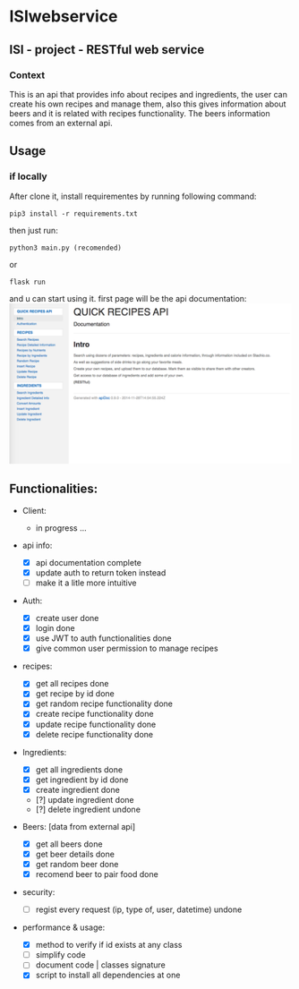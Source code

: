 # ISIwebservice
## ISI - project - RESTful web service

### Context

This is an api that provides info about recipes and ingredients, the user can create his own recipes and manage them, also this gives information about beers and it is related with recipes functionality. The beers information comes from an external api.

## Usage
### if locally
After clone it, install requirementes by running following command:
```
pip3 install -r requirements.txt
```
then just run:
``` 
python3 main.py (recomended)
``` 
or
```
flask run
```

and u can start using it. first page will be the api documentation:
![Image of api_doc](https://github.com/botclimber/ISIwebservice/blob/main/static/img/api_img.png)

## Functionalities:
* Client:
	- in progress ...

* api info:
	- [x] api documentation complete
	- [x] update auth to return token instead	
	- [ ] make it a litle more intuitive

* Auth:
	- [x] create user done
	- [x] login done
	- [x] use JWT to auth functionalities done
	- [x] give common user permission to manage recipes

* recipes:
	- [x] get all recipes done
	- [x] get recipe by id done
	- [x] get random recipe functionality done 
	- [x] create recipe functionality done
	- [x] update recipe functionality done
	- [x] delete recipe functionality done

* Ingredients:
	- [x] get all ingredients done 
	- [x] get ingredient by id done
	- [x] create ingredient done
	- [?] update ingredient done
	- [?] delete ingredient undone

* Beers: [data from external api]
	- [x] get all beers done
	- [x] get beer details done
	- [x] get random beer done
	- [x] recomend beer to pair food done

* security:
	- [ ] regist every request (ip, type of, user, datetime) undone

* performance & usage:
	- [x] method to verify if id exists at any class
	- [ ] simplify code
	- [ ] document code | classes signature
	- [x] script to install all dependencies at one
